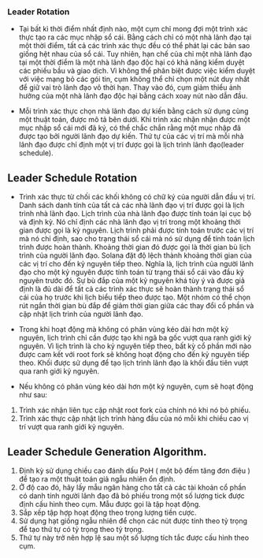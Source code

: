 ### Leader Rotation
- Tại bất kì thời điểm nhất định nào, một cụm chỉ mong đợi một trình xác thực tạo ra các mục nhập sổ cái. Bằng cách chỉ có một nhà lãnh đạo tại một thời điểm, tất cả các trình xác
thực đều có thể phát lại các bản sao giống hệt nhau của sổ cái. Tuy nhiên, hạn chế của chỉ một nhà lãnh đạo tại một thời điểm là một nhà lãnh đạo độc hại có khả năng kiểm duyệt 
các phiếu bầu và giao dịch. Vì không thể phân biệt được việc kiểm duyệt với việc mạng bỏ các gói tin, cụm không thể chỉ chọn một nút duy nhất để giữ vai trò lãnh đạo vô thời hạn. 
Thay vào đó, cụm giảm thiểu ảnh hưởng của một nhà lãnh đạo độc hại bằng cách xoay nút nào dẫn đầu.

- Mỗi trình xác thực chọn nhà lãnh đạo dự kiến bằng cách sử dụng cùng một thuật toán, được mô tả bên dưới. Khi trình xác nhận nhận được một mục nhập sổ cái mới đã ký, có thể 
chắc chắn rằng một mục nhập đã được tạo bởi người lãnh đạo dự kiến. Thứ tự của các vị trí mà mỗi nhà lãnh đạo được chỉ định một vị trí được gọi là lịch trình lãnh đạo(leader 
schedule).

## Leader Schedule Rotation
- Trình xác thực từ chối các khối không có chữ ký của người dẫn đầu vị trí. Danh sách danh tính của tất cả các nhà lãnh đạo vị trí được gọi là lịch trình nhà lãnh đạo. Lịch trình 
của nhà lãnh đạo được tính toán lại cục bộ và định kỳ. Nó chỉ định các nhà lãnh đạo vị trí trong một khoảng thời gian được gọi là kỷ nguyên. Lịch trình phải được tính toán trước 
các vị trí mà nó chỉ định, sao cho trạng thái sổ cái mà nó sử dụng để tính toán lịch trình được hoàn thành. Khoảng thời gian đó được gọi là thời gian bù lịch trình của người lãnh 
đạo. Solana đặt độ lệch thành khoảng thời gian của các vị trí cho đến kỷ nguyên tiếp theo. Nghĩa là, lịch trình của người lãnh đạo cho một kỷ nguyên được tính toán từ trạng thái 
sổ cái vào đầu kỷ nguyên trước đó. Sự bù đắp của một kỷ nguyên khá tùy ý và được giả định là đủ dài để tất cả các trình xác thực sẽ hoàn thành trạng thái sổ cái của họ trước khi 
lịch biểu tiếp theo được tạo. Một nhóm có thể chọn rút ngắn thời gian bù đắp để giảm thời gian giữa các thay đổi cổ phần và cập nhật lịch trình của người lãnh đạo.

- Trong khi hoạt động mà không có phân vùng kéo dài hơn một kỷ nguyên, lịch trình chỉ cần được tạo khi ngã ba gốc vượt qua ranh giới kỷ nguyên. Vì lịch trình là cho kỷ nguyên tiếp 
theo, bất kỳ cổ phần mới nào được cam kết với root fork sẽ không hoạt động cho đến kỷ nguyên tiếp theo. Khối được sử dụng để tạo lịch trình lãnh đạo là khối đầu tiên vượt qua ranh
giới kỷ nguyên.

- Nếu không có phân vùng kéo dài hơn một kỷ nguyên, cụm sẽ hoạt động như sau:
1. Trình xác nhận liên tục cập nhật root fork của chính nó khi nó bỏ phiếu.
2. Trình xác thực cập nhật lịch trình hàng đầu của nó mỗi khi chiều cao vị trí vượt qua ranh giới kỷ nguyên.

## Leader Schedule Generation Algorithm.

1. Định kỳ sử dụng chiều cao đánh dấu PoH ( một bộ đếm tăng đơn điệu ) để tạo ra một thuật toán giả ngẫu nhiên ổn định.
2. Ở độ cao đó, hãy lấy mẫu ngân hàng cho tất cả các tài khoản cổ phần có danh tính người lãnh đạo đã bỏ phiếu trong một số lượng tick được định cấu hình theo cụm. Mẫu được gọi 
là tập hoạt động.
3. Sắp xếp tập hợp hoạt động theo trọng lượng tiền cược.
4. Sử dụng hạt giống ngẫu nhiên để chọn các nút được tính theo tỷ trọng để tạo thứ tự có tỷ trọng theo tỷ trọng.
5. Thứ tự này trở nên hợp lệ sau một số lượng tích tắc được cấu hình theo cụm.



